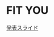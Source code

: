 # FIT YOU
[発表スライド](https://drive.google.com/file/d/1KsOn9HuLbb6kzYMyw-2FJvdK2zKipXN0/view?usp=sharing)
